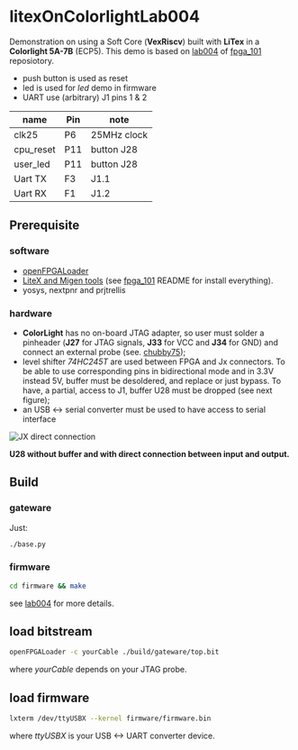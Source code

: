 # litexOnColorlightLab004

Demonstration on using a Soft Core (**VexRiscv**)
built with **LiTex** in a **Colorlight 5A-7B** (ECP5).
This demo is based on
[lab004][lab004] of [fpga_101][fpga_101] reposiotory.

- push button is used as reset
- led is used for *led* demo in firmware
- UART use (arbitrary) J1 pins 1 & 2

| name      | Pin | note        |
|-----------|-----|-------------|
| clk25     | P6  | 25MHz clock |
| cpu_reset | P11 | button J28  |
| user_led  | P11 | button J28  |
| Uart TX   | F3  | J1.1        |
| Uart RX   | F1  | J1.2        |


## Prerequisite

### software

- [openFPGALoader][openFPGALoader]
- [LiteX and Migen tools]() (see [fpga_101][fpga_101] README for install
  everything).
- yosys, nextpnr and prjtrellis

### hardware

- **ColorLight** has no on-board JTAG adapter, so user must solder a pinheader
  (**J27** for JTAG signals, **J33** for VCC and **J34** for GND) and connect an external probe (see.
  [chubby75](https://github.com/q3k/chubby75/tree/master/5a-75b));
- level shifter *74HC245T* are used between FPGA and Jx connectors. To be able
  to use corresponding pins in bidirectional mode and in 3.3V instead 5V, buffer
  must be desoldered, and replace or just bypass. To have, a partial, access to
  J1, buffer U28 must be dropped (see next figure);
- an USB <-> serial converter must be used to have access to serial interface

![JX direct connection](http://kmf2.trabucayre.com/colorLight5A-75b.jpg)

**U28 without buffer and with direct connection between input and output.**

## Build

### gateware
Just:
```bash
./base.py
```
### firmware
```bash
cd firmware && make
```
see [lab004] for more details.

## load bitstream
```bash
openFPGALoader -c yourCable ./build/gateware/top.bit
```
where *yourCable* depends on your JTAG probe.
## load firmware
```bash
lxterm /dev/ttyUSBX --kernel firmware/firmware.bin
```
where *ttyUSBX* is your USB <-> UART converter device.

[fpga_101]: https://github.com/litex-hub/fpga_101
[lab004]: https://github.com/litex-hub/fpga_101/tree/master/lab004
[openFPGALoader]: https://github.com/trabucayre/openFPGALoader
